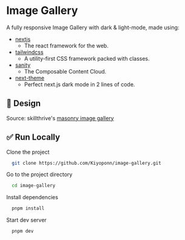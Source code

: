 # Image Gallery

A fully responsive Image Gallery with dark & light-mode, made using:

- [nextjs](https://nextjs.org/)
  - The react framework for the web.
- [tailwindcss](https://tailwindcss.com/)
  - A utility-first CSS framework packed with classes.
- [sanity](https://www.sanity.io/)
  - The Composable Content Cloud.
- [next-theme](https://github.com/pacocoursey/next-themes)
  - Perfect next.js dark mode in 2 lines of code.

## 🎨 Design

Source: skillthrive's [masonry image gallery](https://www.skillthrive.com/challenges/masonry-image-gallery)

## ✅ Run Locally

Clone the project

```bash
  git clone https://github.com/Kiyoponn/image-gallery.git
```

Go to the project directory

```bash
  cd image-gallery
```

Install dependencies

```bash
  pnpm install
```

Start dev server

```bash
  pnpm dev
```
